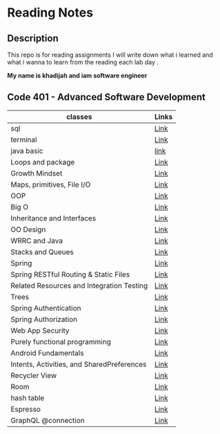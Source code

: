 # Reading Notes

## Description

This repo is for reading assignments
I will write down what i learned and what i wanna to learn from the reading each lab day .

**My name is khadijah and iam software engineer**




 ## Code 401 - Advanced Software Development






| classes                                    | Links                                              |
|--------------------------------------------|----------------------------------------------------|
| sql                                        | [Link](sql.md)                                     |
| terminal                                   | [Link](terminal.md)                                |
| java basic                                 | [link](javabasic.md)                               |
| Loops and package                          | [Link](loopAndImport.md)                           |
| Growth Mindset                             | [Link](GrowthMindset.md)                           |
| Maps, primitives, File I/O                 | [Link](MapsprimitivesFileI/O.md)                   |
| OOP                                        | [Link](oop.md)                                     |
| Big O                                      | [Link](BigO.md)                                    |
| Inheritance and Interfaces                 | [Link](InheritanceAndInterfaces.md)                |
| OO Design                                  | [Link](OODesign.md)                                |
| WRRC and Java                              | [Link](WRRCandJava.md)                             |
| Stacks and Queues                          | [Link](StacksandQueues.md)                         |
| Spring                                     | [Link](./Spring.md)                                |
| Spring RESTful Routing & Static Files      | [Link](./SpringRESTfulRouting%26StaticFiles.md)    |
| Related Resources and Integration Testing  | [Link](./RelatedResourcesandIntegrationTesting.md) |
| Trees                                      | [Link](./Trees.md)                                 |
| Spring Authentication                      | [Link](./SpringAuthentication.md)                  |
| Spring Authorization                       | [Link](./SpringAuthorization.md)                   |
| Web App Security                           | [Link](./WebAppSecurity.md)                        |
| Purely functional programming              | [Link](./Purelyfunctionalprogramming.md)           |
| Android Fundamentals                       | [Link](./AndroidFundamentals.md)                   |
| Intents, Activities, and SharedPreferences | [Link](./IntentsActivitiesandSharedPreferences.md) |
| Recycler View                              | [Link](./RecyclerView.md)                          |
| Room                                       | [Link](./Room.md)                                  |
| hash table                                 | [Link](./hashTable)                                |
| Espresso                                   | [Link](./Espresso)                                 |
| GraphQL @connection                        | [Link](./GraphQL%40connection.md)                                 |
